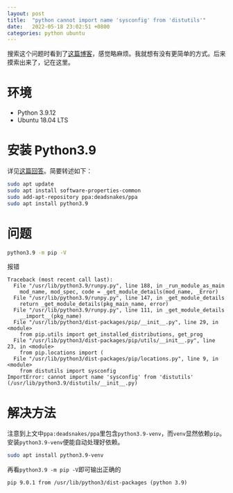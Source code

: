 ```yaml
---
layout: post
title:  "python cannot import name 'sysconfig' from 'distutils'"
date:   2022-05-18 23:02:51 +0800
categories: python ubuntu
---
```


搜索这个问题时看到了[这篇博客](https://www.jianshu.com/p/49e4bfd61467)，感觉略麻烦。我就想有没有更简单的方式。后来摸索出来了，记在这里。

# 环境

- Python 3.9.12
- Ubuntu 18.04 LTS

# 安装 Python3.9

详见[这篇回答](https://zhuanlan.zhihu.com/p/343237962)。简要转述如下：

```bash
sudo apt update
sudo apt install software-properties-common
sudo add-apt-repository ppa:deadsnakes/ppa
sudo apt install python3.9
```

# 问题

```bash
python3.9 -m pip -V
```

报错

```
Traceback (most recent call last):
  File "/usr/lib/python3.9/runpy.py", line 188, in _run_module_as_main
    mod_name, mod_spec, code = _get_module_details(mod_name, _Error)
  File "/usr/lib/python3.9/runpy.py", line 147, in _get_module_details
    return _get_module_details(pkg_main_name, error)
  File "/usr/lib/python3.9/runpy.py", line 111, in _get_module_details
    __import__(pkg_name)
  File "/usr/lib/python3/dist-packages/pip/__init__.py", line 29, in <module>
    from pip.utils import get_installed_distributions, get_prog
  File "/usr/lib/python3/dist-packages/pip/utils/__init__.py", line 23, in <module>
    from pip.locations import (
  File "/usr/lib/python3/dist-packages/pip/locations.py", line 9, in <module>
    from distutils import sysconfig
ImportError: cannot import name 'sysconfig' from 'distutils' (/usr/lib/python3.9/distutils/__init__.py)
```

# 解决方法

注意到上文中`ppa:deadsnakes/ppa`里包含`python3.9-venv`，而`venv`显然依赖`pip`。安装`python3.9-venv`便能自动处理好依赖。

```bash
sudo apt install python3.9-venv
```

再看`python3.9 -m pip -V`即可输出正确的

```
pip 9.0.1 from /usr/lib/python3/dist-packages (python 3.9)
```
